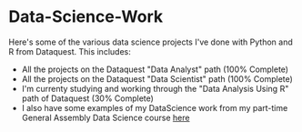 # Data-Science-Work

Here's some of the various data science projects I've done with Python and R from Dataquest. This includes:

* All the projects on the Dataquest "Data Analyst" path (100% Complete)
* All the projects on the Dataquest "Data Scientist" path (100% Complete)
* I'm currenty studying and working through the "Data Analysis Using R" path of Dataquest (30% Complete)
* I also have some examples of my DataScience work from my part-time General Assembly Data Science course [here](https://github.com/gatormig/GA_Final_Project)
